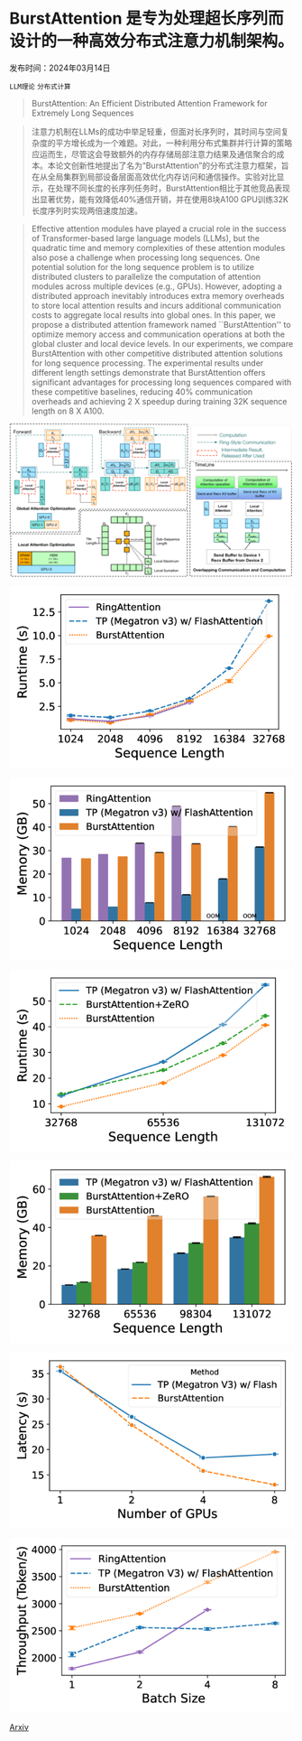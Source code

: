 # BurstAttention 是专为处理超长序列而设计的一种高效分布式注意力机制架构。

发布时间：2024年03月14日

`LLM理论` `分布式计算`

> BurstAttention: An Efficient Distributed Attention Framework for Extremely Long Sequences

> 注意力机制在LLMs的成功中举足轻重，但面对长序列时，其时间与空间复杂度的平方增长成为一个难题。对此，一种利用分布式集群并行计算的策略应运而生，尽管这会导致额外的内存存储局部注意力结果及通信聚合的成本。本论文创新性地提出了名为“BurstAttention”的分布式注意力框架，旨在从全局集群到局部设备层面高效优化内存访问和通信操作。实验对比显示，在处理不同长度的长序列任务时，BurstAttention相比于其他竞品表现出显著优势，能有效降低40%通信开销，并在使用8块A100 GPU训练32K长度序列时实现两倍速度加速。

> Effective attention modules have played a crucial role in the success of Transformer-based large language models (LLMs), but the quadratic time and memory complexities of these attention modules also pose a challenge when processing long sequences. One potential solution for the long sequence problem is to utilize distributed clusters to parallelize the computation of attention modules across multiple devices (e.g., GPUs). However, adopting a distributed approach inevitably introduces extra memory overheads to store local attention results and incurs additional communication costs to aggregate local results into global ones. In this paper, we propose a distributed attention framework named ``BurstAttention'' to optimize memory access and communication operations at both the global cluster and local device levels. In our experiments, we compare BurstAttention with other competitive distributed attention solutions for long sequence processing. The experimental results under different length settings demonstrate that BurstAttention offers significant advantages for processing long sequences compared with these competitive baselines, reducing 40% communication overheads and achieving 2 X speedup during training 32K sequence length on 8 X A100.

![BurstAttention 是专为处理超长序列而设计的一种高效分布式注意力机制架构。](../../../paper_images/2403.09347/x1.png)

![BurstAttention 是专为处理超长序列而设计的一种高效分布式注意力机制架构。](../../../paper_images/2403.09347/x2.png)

![BurstAttention 是专为处理超长序列而设计的一种高效分布式注意力机制架构。](../../../paper_images/2403.09347/x3.png)

![BurstAttention 是专为处理超长序列而设计的一种高效分布式注意力机制架构。](../../../paper_images/2403.09347/x4.png)

![BurstAttention 是专为处理超长序列而设计的一种高效分布式注意力机制架构。](../../../paper_images/2403.09347/x5.png)

![BurstAttention 是专为处理超长序列而设计的一种高效分布式注意力机制架构。](../../../paper_images/2403.09347/x6.png)

![BurstAttention 是专为处理超长序列而设计的一种高效分布式注意力机制架构。](../../../paper_images/2403.09347/x7.png)

[Arxiv](https://arxiv.org/abs/2403.09347)